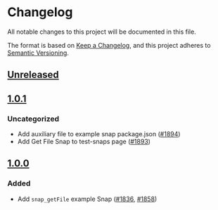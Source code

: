 # Changelog
All notable changes to this project will be documented in this file.

The format is based on [Keep a Changelog](https://keepachangelog.com/en/1.0.0/),
and this project adheres to [Semantic Versioning](https://semver.org/spec/v2.0.0.html).

## [Unreleased]

## [1.0.1]
### Uncategorized
- Add auxiliary file to example snap package.json ([#1894](https://github.com/MetaMask/snaps-skunkworks.git/pull/1894))
- Add Get File Snap to test-snaps page ([#1893](https://github.com/MetaMask/snaps-skunkworks.git/pull/1893))

## [1.0.0]
### Added
- Add `snap_getFile` example Snap ([#1836](https://github.com/MetaMask/snaps/pull/1836), [#1858](https://github.com/MetaMask/snaps/pull/1858))

[Unreleased]: https://github.com/MetaMask/snaps-skunkworks.git/compare/@metamask/get-file-example-snap@1.0.1...HEAD
[1.0.1]: https://github.com/MetaMask/snaps-skunkworks.git/compare/@metamask/get-file-example-snap@1.0.0...@metamask/get-file-example-snap@1.0.1
[1.0.0]: https://github.com/MetaMask/snaps-skunkworks.git/releases/tag/@metamask/get-file-example-snap@1.0.0
